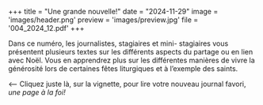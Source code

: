 +++
title = "Une grande nouvelle!"
date = "2024-11-29"
image = 'images/header.png'
preview = 'images/preview.jpg'
file = '004_2024_12.pdf'
+++


Dans ce numéro, les journalistes, stagiaires et mini-
stagiaires vous présentent plusieurs textes sur les
différents aspects du partage ou en lien avec Noël. Vous
en apprendrez plus sur les différentes manières de
vivre la générosité lors de certaines fêtes liturgiques et
à l’exemple des saints.

<-- Cliquez juste là, sur la vignette,
pour lire votre nouveau journal favori, *une page à la foi!*

